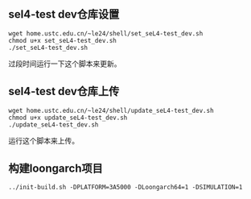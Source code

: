 ## sel4-test dev仓库设置

```
wget home.ustc.edu.cn/~le24/shell/set_seL4-test_dev.sh
chmod u+x set_seL4-test_dev.sh
./set_seL4-test_dev.sh
```
过段时间运行一下这个脚本来更新。

## sel4-test dev仓库上传

```
wget home.ustc.edu.cn/~le24/shell/update_seL4-test_dev.sh
chmod u+x update_seL4-test_dev.sh
./update_seL4-test_dev.sh
```
运行这个脚本来上传。

## 构建loongarch项目

```../init-build.sh -DPLATFORM=3A5000 -DLoongarch64=1 -DSIMULATION=1```